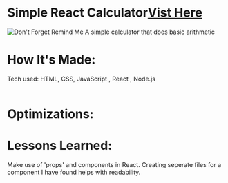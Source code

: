 <div id="header" >
 <h1  class="heading-element" dir="auto">Simple React Calculator<a href="spiffy-cajeta-58a8d8
">Vist Here</a></h1>
  <img src="https://i.imgur.com/eCZjqJC.gif" alt="Don't Forget Remind Me">
  A simple calculator that does basic arithmetic
</div>

<div id="header" >
 <h1 class="heading-element" dir="auto">How It's Made:</h1>
 Tech used: HTML, CSS, JavaScript , React , Node.js<br/><br/>
 
</div>

<div id="header" >
 <h1 class="heading-element" dir="auto">Optimizations:</h1>

</div>

<div id="header">
 <h1 class="heading-element" dir="auto">Lessons Learned:</h1>
  Make use of 'props'  and components in React. Creating seperate files for a component I have found helps with readability. 
</div>
